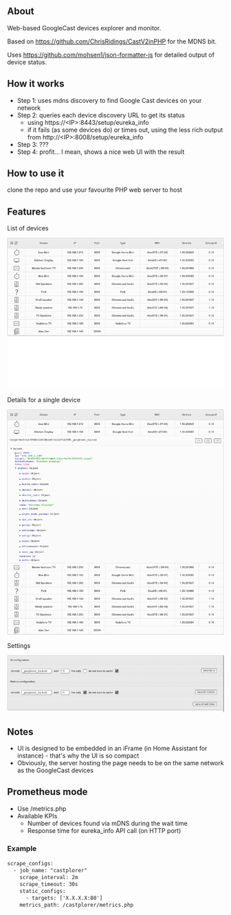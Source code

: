 ## About

Web-based GoogleCast devices explorer and monitor.

Based on https://github.com/ChrisRidings/CastV2inPHP for the MDNS bit.

Uses https://github.com/mohsen1/json-formatter-js for detailed output of device status.

## How it works

- Step 1: uses mdns discovery to find Google Cast devices on your network
- Step 2: queries each device discovery URL to get its status
  - using https://\<IP\>:8443/setup/eureka_info
  - if it fails (as some devices do) or times out, using the less rich output from http://\<IP\>:8008/setup/eureka_info
- Step 3: ???
- Step 4: profit... I mean, shows a nice web UI with the result

## How to use it

clone the repo and use your favourite PHP web server to host

## Features

List of devices

![List of devices](./img/castplorer1.png)

Details for a single device

![Details for a single device](./img/castplorer2.png)

Settings

![Settings](./img/castplorer3.png)

## Notes

- UI is designed to be embedded in an iFrame (in Home Assistant for instance) - that's why the UI is so compact
- Obviously, the server hosting the page needs to be on the same network as the GoogleCast devices

## Prometheus mode

- Use /metrics.php
- Available KPIs
  - Number of devices found via mDNS during the wait time
  - Response time for eureka_info API call (on HTTP port)

### Example

```
scrape_configs:
  - job_name: "castplorer"
    scrape_interval: 2m
    scrape_timeout: 30s
    static_configs:
      - targets: ['X.X.X.X:80']
    metrics_path: /castplorer/metrics.php
```